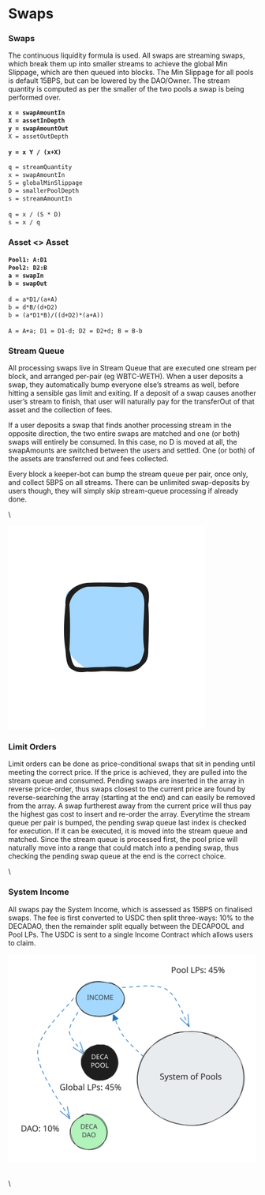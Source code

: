 # Swaps

### Swaps

The continuous liquidity formula is used. All swaps are streaming swaps, which break them up into smaller streams to achieve the global Min Slippage, which are then queued into blocks. The Min Slippage for all pools is default 15BPS, but can be lowered by the DAO/Owner. The stream quantity is computed as per the smaller of the two pools a swap is being performed over.&#x20;

<pre><code><strong>x = swapAmountIn
</strong><strong>X = assetInDepth
</strong><strong>y = swapAmountOut
</strong>X = assetOutDepth

<strong>y = x Y / (x+X)
</strong></code></pre>

```
q = streamQuantity
x = swapAmountIn
S = globalMinSlippage
D = smallerPoolDepth
s = streamAmountIn

q = x / (S * D)
s = x / q
```

### Asset <> Asset

<pre><code><strong>Pool1: A:D1
</strong><strong>Pool2: D2:B
</strong><strong>a = swapIn
</strong><strong>b = swapOut
</strong>
d = a*D1/(a+A)
b = d*B/(d+D2)
b = (a*D1*B)/((d+D2)*(a+A))

A = A+a; D1 = D1-d; D2 = D2+d; B = B-b
</code></pre>

### Stream Queue

All processing swaps live in Stream Queue that are executed one stream per block, and arranged per-pair (eg WBTC-WETH). When a user deposits a swap, they automatically bump everyone else’s streams as well, before hitting a sensible gas limit and exiting. If a deposit of a swap causes another user’s stream to finish, that user will naturally pay for the transferOut of that asset and the collection of fees.&#x20;

If a user deposits a swap that finds another processing stream in the opposite direction, the two entire swaps are matched and one (or both) swaps will entirely be consumed. In this case, no D is moved at all, the swapAmounts are switched between the users and settled. One (or both) of the assets are transferred out and fees collected.&#x20;

Every block a keeper-bot can bump the stream queue per pair, once only, and collect 5BPS on all streams. There can be unlimited swap-deposits by users though, they will simply skip stream-queue processing if already done.&#x20;

\


<img src="../.gitbook/assets/file.excalidraw (11).svg" alt="" class="gitbook-drawing">

### Limit Orders

Limit orders can be done as price-conditional swaps that sit in pending until meeting the correct price. If the price is achieved, they are pulled into the stream queue and consumed. Pending swaps are inserted in the array in reverse price-order, thus swaps closest to the current price are found by reverse-searching the array (starting at the end) and can easily be removed from the array. A swap furtherest away from the current price will thus pay the highest gas cost to insert and re-order the array. Everytime the stream queue per pair is bumped, the pending swap queue last index is checked for execution. If it can be executed, it is moved into the stream queue and matched. Since the stream queue is processed first, the pool price will naturally move into a range that could match into a pending swap, thus checking the pending swap queue at the end is the correct choice.&#x20;

\


### System Income

All swaps pay the System Income, which is assessed as 15BPS on finalised swaps. The fee is first converted to USDC then split three-ways: 10% to the DECADAO, then the remainder split equally between the DECAPOOL and Pool LPs. The USDC is sent to a single Income Contract which allows users to claim.

<img src="../.gitbook/assets/file.excalidraw (1).svg" alt="" class="gitbook-drawing">

\
\
